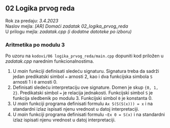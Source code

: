 ## 02 Logika prvog reda

Rok za predaju:  *3.4.2023* \
Naslov mejla:    *[AR] Domaći zadatak 02_logika_prvog_reda* \
U prilogu mejla: *zadatak.cpp (i dodatne datoteke po izboru)*

### Aritmetika po modulu 3

Po uzoru na `kodovi/06 logika_prvog_reda/main.cpp` dopuniti kod priložen u
*zadatak.cpp* narednim funkcionalnostima.

1. U *main* funkciji definisati sledeću signaturu. Signatura treba da sadrži
jedan predikatski simbol `=` arnosti 2, kao i dva funkcijska simbola `S`
arnosti 1 i `0` arnosti 0.
1. Definisati sledeću interpretaciju ove signature. Domen je skup `{0, 1, 2}`.
Predikatski simbol `=` je relacija jednakosti. Funkcijski simbol `S` je
funkcija sledbenik po modulu 3. Funkcijski simbol `0` je konstanta 0.
1. U *main* funkciji programa definisati formulu `Ax S(S(S(x))) = x` i na
standardni izlaz ispisati njenu vrednost u datoj interpretaciji.
1. U *main* funkciji programa definisati formulu `~Ex 0 = S(x)` i na
standardni izlaz ispisati njenu vrednost u datoj interpretaciji.
